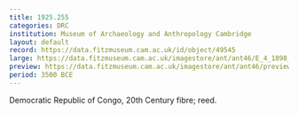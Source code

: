 ```yaml
---
title: 1925.255
categories: DRC
institution: Museum of Archaeology and Anthropology Cambridge
layout: default
record: https://data.fitzmuseum.cam.ac.uk/id/object/49545
large: https://data.fitzmuseum.cam.ac.uk/imagestore/ant/ant46/E_4_1898_1_dc2.jpg
preview: https://data.fitzmuseum.cam.ac.uk/imagestore/ant/ant46/preview_E_4_1898_1_dc2.jpg
period: 3500 BCE
---
```

Democratic Republic of Congo, 20th Century fibre; reed.
